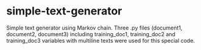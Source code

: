 # simple-text-generator
Simple text generator using Markov chain. 
Three .py files (document1, document2, document3) including training_doc1, training_doc2 and training_doc3 variables with multiline texts were used for this special code.
